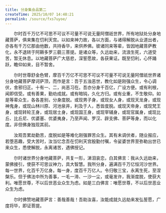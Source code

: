```yaml
---
title: 分身集会品第二
createTime: 2025/10/07 14:48:21
permalink: /source/fxs7uyoe/
---
```


　　尔时百千万亿不可思不可议不可量不可说无量阿僧祇世界，所有地狱处分身地藏菩萨，俱来集在忉利天宫。以如来神力故，各以方面，与诸得解脱从业道出者，亦各有千万亿那由他数，共持香华，来供养佛。彼诸同来等辈，皆因地藏菩萨教化，永不退转于阿耨多罗三藐三菩提。是诸众等，久远劫来，流浪生死，六道受苦，暂无休息。以地藏菩萨广大慈悲，深誓愿故，各获果证。既至忉利，心怀踊跃，瞻仰如来，目不暂舍。

　　尔时世尊舒金色臂，摩百千万亿不可思不可议不可量不可说无量阿僧祇世界诸分身地藏菩萨摩诃萨顶，而作是言：吾于五浊恶世，教化如是刚强众生，令心调伏，舍邪归正。十有一、二，尚恶习在。吾亦分身千百亿，广设方便。或有利根，闻即信受。或有善果，勤劝成就。或有暗钝，久化方归。或有业重，不生敬仰。如是等辈众生，各各差别，分身度脱。或现男子身，或现女人身，或现天龙身，或现神鬼身，或现山林川原、河池泉井，利及于人，悉皆度脱。或现天帝身，或现梵王身，或现转轮王身，或现居士身，或现国王身，或现宰辅身，或现官属身，或现比丘、比丘尼、优婆塞、优婆夷身，乃至声闻、罗汉、辟支佛、菩萨等身，而以化度。非但佛身独现其前。

　　汝观吾累劫勤苦，度脱如是等难化刚强罪苦众生。其有未调伏者，随业报应，若堕恶趣，受大苦时，汝当忆念吾在忉利天宫殷勤付嘱，令娑婆世界至弥勒出世已来众生，悉使解脱，永离诸苦，遇佛授记。

　　尔时诸世界分身地藏菩萨，共复一形，涕泪哀恋，白其佛言：我从久远劫来，蒙佛接引，使获不可思议神力，具大智慧。我所分身，遍满百千万亿恒河沙世界。每一世界，化百千万亿身。每一身，度百千万亿人。令归敬三宝，永离生死，至涅槃乐。但于佛法中所为善事，一毛一渧、一沙一尘，或毫发许，我渐度脱，使获大利。唯愿世尊，不以后世恶业众生为虑。如是三白佛言：唯愿世尊，不以后世恶业众生为虑。

　　尔时佛赞地藏菩萨言：善哉善哉！吾助汝喜，汝能成就久远劫来发弘誓愿，广度将毕，即证菩提。